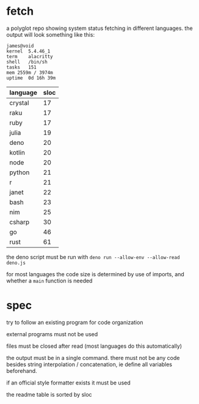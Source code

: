 # fetch
a polyglot repo showing system status fetching in different languages. the output will look something like this:

```
james@void
kernel	5.4.46_1
term	alacritty
shell	/bin/sh
tasks	151
mem	2559m / 3974m
uptime	0d 16h 39m
```

| language | sloc |
| - | - |
| crystal | 17 |
| raku | 17 |
| ruby | 17 |
| julia | 19 |
| deno | 20 |
| kotlin | 20 |
| node | 20 |
| python | 21 |
| r | 21 |
| janet | 22 |
| bash | 23 |
| nim | 25 |
| csharp | 30 |
| go | 46 |
| rust | 61 |

the deno script must be run with `deno run --allow-env --allow-read deno.js`

for most languages the code size is determined by use of imports, and whether a `main` function is needed

# spec

try to follow an existing program for code organization

external programs must not be used

files must be closed after read (most languages do this automatically)

the output must be in a single command. there must not be any code besides string interpolation / concatenation, ie define all variables beforehand.

if an official style formatter exists it must be used

the readme table is sorted by sloc
